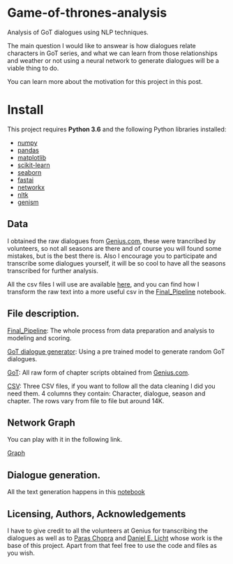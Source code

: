 # Game-of-thrones-analysis
Analysis of GoT dialogues using NLP techniques. 

The main question I would like to answear is how dialogues relate characters in GoT series, and what we can learn from those relationships and weather or not using a neural network to generate dialogues will be a viable thing to do. 

You can learn more about the motivation for this project in this post.

# Install

This project requires **Python 3.6** and the following Python libraries installed:

- [numpy](http://www.numpy.org/)
- [pandas](http://pandas.pydata.org)
- [matplotlib](http://matplotlib.org/)
- [scikit-learn](http://scikit-learn.org/stable/)
- [seaborn](https://seaborn.pydata.org/)
- [fastai](https://github.com/fastai/fastai)
- [networkx](https://networkx.github.io/documentation/stable/install.html)
- [nltk](https://www.nltk.org/install.html)
- [genism](https://radimrehurek.com/gensim/install.html)

## Data

I obtained the raw dialogues from [Genius.com](https://genius.com/artists/Game-of-thrones), these were trancribed by volunteers, so not all
seasons are there and of course you will found some mistakes, but is the best there is. Also I encourage you to participate and transcribe some dialogues yourself, it will be so cool to have all the seasons transcribed for further analysis. 

All the csv files I will use are available [here](https://github.com/chrismartinezb/Game-of-thrones-analysis/tree/master/CSV), and you can find how I transform the raw text into a more useful csv in the [Final_Pipeline](https://github.com/chrismartinezb/Game-of-thrones-analysis/blob/master/Final_Pipeline.ipynb) notebook.

## File description.

[Final_Pipeline](https://github.com/chrismartinezb/Game-of-thrones-analysis/blob/master/Final_Pipeline.ipynb): The whole process from data preparation and analysis to modeling and scoring.

[GoT dialogue generator](https://github.com/chrismartinezb/Game-of-thrones-analysis/blob/master/GoT%20dialogue%20generator.ipynb): Using a pre trained model to generate random GoT dialogues. 

[GoT](https://github.com/chrismartinezb/Game-of-thrones-analysis/tree/master/GoT): All raw form of chapter scripts obtained from [Genius.com](https://genius.com/artists/Game-of-thrones).

[CSV](https://github.com/chrismartinezb/Game-of-thrones-analysis/tree/master/CSV): Three CSV files, if you want to follow all the data cleaning I did you need them. 4 columns they contain: Character, dialogue, season and chapter. The rows vary from file to file but around 14K. 


## Network Graph

You can play with it in the following link.

[Graph](https://bl.ocks.org/chrismartinezb/e35f6c6b7a4def1dc56eea92d8897d40/ee9d335a443b042fc20c2f2eb0d55e9997d2f2b9)


## Dialogue generation.

All the text generation happens in this [notebook](https://github.com/chrismartinezb/Game-of-thrones-analysis/blob/master/GoT%20dialogue%20generator%20(1).ipynb)

## Licensing, Authors, Acknowledgements
I have to give credit to all the volunteers at Genius for transcribing the dialogues as well as to [Paras Chopra](https://towardsdatascience.com/generating-new-ideas-for-machine-learning-projects-through-machine-learning-ce3fee50ec2) and [Daniel E. Licht](https://lichtphyz.github.io/) whose work is the base of this project. Apart from that feel free to use the code and files as you wish.



